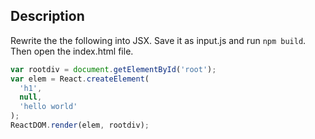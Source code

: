 ## Description
Rewrite the the following into JSX. Save it as input.js and run `npm build`. Then open the index.html file.

```javascript
var rootdiv = document.getElementById('root');
var elem = React.createElement(
  'h1',
  null,
  'hello world'
);
ReactDOM.render(elem, rootdiv);
```